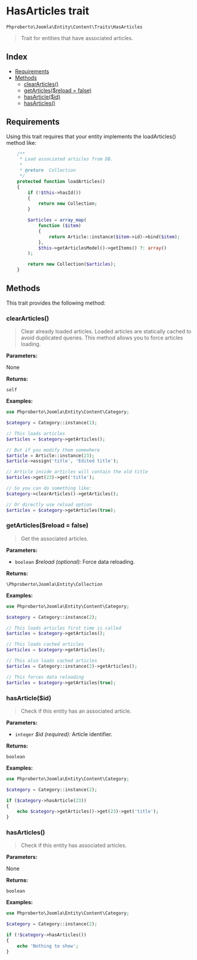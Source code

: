 # HasArticles trait

`Phproberto\Joomla\Entity\Content\Traits\HasArticles`

> Trait for entities that have associated articles.

## Index

* [Requirements](#requirements)
* [Methods](#methods)
    * [clearArticles()](#clearArticles)
    * [getArticles($reload = false)](#getArticles)
    * [hasArticle($id)](#hasArticle)
    * [hasArticles()](#hasArticles)

## Requirements <a id="requirements"></a>

Using this trait requires that your entity implements the loadArticles() method like:

```php
	/**
	 * Load associated articles from DB.
	 *
	 * @return  Collection
	 */
	protected function loadArticles()
	{
		if (!$this->hasId())
		{
			return new Collection;
		}

		$articles = array_map(
			function ($item)
			{
				return Article::instance($item->id)->bind($item);
			},
			$this->getArticlesModel()->getItems() ?: array()
		);

		return new Collection($articles);
	}
```

## Methods <a id="methods"></a>

This trait provides the following method:  

### clearArticles() <a id="clearArticles"></a>

> Clear already loaded articles. Loaded articles are statically cached to avoid duplicated queries. This method allows you to force articles loading.

**Parameters:**

None

**Returns:**

`self`

**Examples:**

```php
use Phproberto\Joomla\Entity\Content\Category;

$category = Category::instance(1);

// This loads articles
$articles = $category->getArticles();

// But if you modify them somewhere
$article = Article::instance(23);
$article->assign('title', 'Edited title');

// Article inside articles will contain the old title
$articles->get(23)->get('title');

// So you can do something like:
$category->clearArticles()->getArticles();

// Or directly use reload option
$articles = $category->getArticles(true);
```

### getArticles($reload = false) <a id="getArticles"></a>

> Get the associated articles.

**Parameters:**

* `boolean` *$reload (optional):* Force data reloading.

**Returns:**

`\Phproberto\Joomla\Entity\Collection`

**Examples:**

```php
use Phproberto\Joomla\Entity\Content\Category;

$category = Category::instance(2);

// This loads articles first time is called
$articles = $category->getArticles();

// This loads cached articles
$articles = $category->getArticles();

// This also loads cached articles
$articles = Category::instance(2)->getArticles();

// This forces data reloading
$articles = $category->getArticles(true);
```

### hasArticle($id) <a id="hasArticle"></a>

> Check if this entity has an associated article.

**Parameters:**

* `integer` *$id (required):* Article identifier.

**Returns:**

`boolean`

**Examples:**

```php
use Phproberto\Joomla\Entity\Content\Category;

$category = Category::instance(2);

if ($category->hasArticle(23))
{
	echo $category->getArticles()->get(23)->get('title');
}
```

### hasArticles() <a id="hasArticles"></a>

> Check if this entity has associated articles.

**Parameters:**

None

**Returns:**

`boolean`

**Examples:**

```php
use Phproberto\Joomla\Entity\Content\Category;

$category = Category::instance(2);

if (!$category->hasArticles())
{
	echo 'Nothing to show';
}
```
